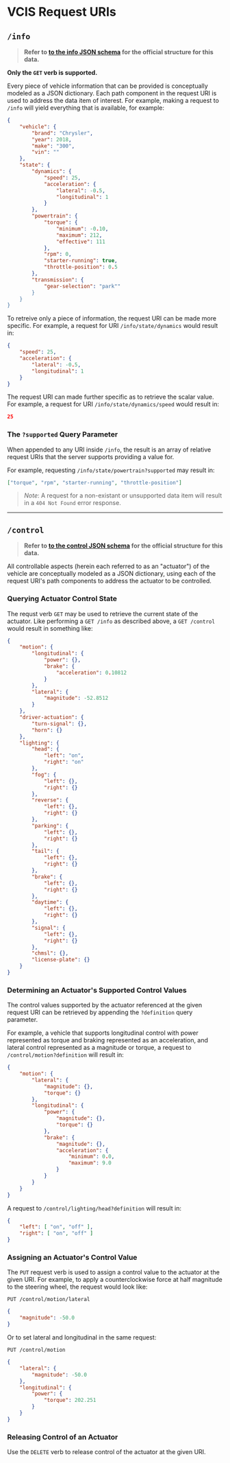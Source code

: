 # VCIS Request URIs

## `/info`

>**Refer to [to the info JSON schema](vci_info_schema.json) for the official structure for this data.**

**Only the `GET` verb is supported.**

Every piece of vehicle information that can be provided is conceptually modeled as a JSON dictionary.  Each path component in the request URI is used to address the data item of interest.  For example, making a request to `/info` will yield everything that is available, for example:

```json
{
    "vehicle": {
        "brand": "Chrysler",
        "year": 2018,
        "make": "300",
        "vin": ""
    },
    "state": {
        "dynamics": {
            "speed": 25,
            "acceleration": {
                "lateral": -0.5,
                "longitudinal": 1
            }
        },
        "powertrain": {
            "torque": {
                "minimum": -0.10,
                "maximum": 212,
                "effective": 111
            },
            "rpm": 0,
            "starter-running": true,
            "throttle-position": 0.5
        },
        "transmission": {
            "gear-selection": "park""
        }
    }
}
```

To retreive only a piece of information, the request URI can be made more specific.  For example, a request for URI `/info/state/dynamics` would result in:

```json
{
    "speed": 25,
    "acceleration": {
        "lateral": -0.5,
        "longitudinal": 1
    }
}
```

The request URI can made further specific as to retrieve the scalar value.  For example, a request for URI `/info/state/dynamics/speed` would result in:

```json
25
```

### The `?supported` Query Parameter

When appended to any URI inside `/info`, the result is an array of relative
request URIs that the server supports providing a value for.

For example, requesting `/info/state/powertrain?supported` may result in:

```json
["torque", "rpm", "starter-running", "throttle-position"]
```

> *Note*: A request for a non-existant or unsupported data item will result in a `404 Not Found` error response.

-------------

## `/control`

>**Refer to [to the control JSON schema](vci_control_schema.json) for the official structure for this data.**

All controllable aspects (herein each referred to as an "actuator") of the vehicle are conceptually modeled as a JSON dictionary, using each of the request URI's path components to address the actuator to be controlled.

### **Querying Actuator Control State**

The requst verb `GET` may be used to retrieve the current state of the actuator.  Like performing a `GET /info` as described above, a `GET /control` would result in something like:

```json
{
    "motion": {
        "longitudinal": {
            "power": {},
            "brake": {
                "acceleration": 0.10812
            }
        },
        "lateral": {
            "magnitude": -52.8512
        }
    },
    "driver-actuation": {
        "turn-signal": {},
        "horn": {}
    },
    "lighting": {
        "head": {
            "left": "on",
            "right": "on"
        },
        "fog": {
            "left": {},
            "right": {}
        },
        "reverse": {
            "left": {},
            "right": {}
        },
        "parking": {
            "left": {},
            "right": {}
        },
        "tail": {
            "left": {},
            "right": {}
        },
        "brake": {
            "left": {},
            "right": {}
        },
        "daytime": {
            "left": {},
            "right": {}
        },
        "signal": {
            "left": {},
            "right": {}
        },
        "chmsl": {},
        "license-plate": {}
    }
}
```

### **Determining an Actuator's Supported Control Values**

The control values supported by the actuator referenced at the given request URI can be retrieved by appending the `?definition` query parameter.

For example, a vehicle that supports longitudinal control with power represented as torque and braking represented as an acceleration, and lateral control represented as a magnitude or torque, a request to `/control/motion?definition` will result in:

```json
{
    "motion": {
        "lateral": {
            "magnitude": {},
            "torque": {}
        },
        "longitudinal": {
            "power": {
                "magnitude": {},
                "torque": {}
            },
            "brake": {
                "magnitude": {},
                "acceleration": {
                    "minimum": 0.0,
                    "maximum": 9.0
                }
            }
        }
    }
}
```

A request to `/control/lighting/head?definition` will result in:

```json
{
    "left": [ "on", "off" ],
    "right": [ "on", "off" ]
}
```

### **Assigning an Actuator's Control Value**

The `PUT` request verb is used to assign a control value to the actuator at the given URI.  For example, to apply a counterclockwise force at half magnitude to the steering wheel, the request would look like:

`PUT /control/motion/lateral`

```json
{
    "magnitude": -50.0
}
```

Or to set lateral and longitudinal in the same request:

`PUT /control/motion`

```json
{
    "lateral": {
        "magnitude": -50.0
    },
    "longitudinal": {
        "power": {
            "torque": 202.251
        }
    }
}
```

### **Releasing Control of an Actuator**

Use the `DELETE` verb to release control of the actuator at the given URI.
